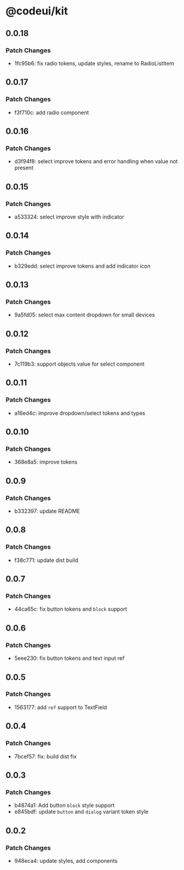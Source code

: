 # @codeui/kit

## 0.0.18

### Patch Changes

- 1fc95b6: fix radio tokens, update styles, rename to RadioListItem

## 0.0.17

### Patch Changes

- f3f710c: add radio component

## 0.0.16

### Patch Changes

- d3f94f8: select improve tokens and error handling when value not present

## 0.0.15

### Patch Changes

- a533324: select improve style with indicator

## 0.0.14

### Patch Changes

- b329edd: select improve tokens and add indicator icon

## 0.0.13

### Patch Changes

- 9a5fd05: select max content dropdown for small devices

## 0.0.12

### Patch Changes

- 7c119b3: support objects value for select component

## 0.0.11

### Patch Changes

- a16ed4c: improve dropdown/select tokens and types

## 0.0.10

### Patch Changes

- 368e8a5: improve tokens

## 0.0.9

### Patch Changes

- b332397: update README

## 0.0.8

### Patch Changes

- f38c771: update dist build

## 0.0.7

### Patch Changes

- 44ca65c: fix button tokens and `block` support

## 0.0.6

### Patch Changes

- 5eee230: fix button tokens and text input ref

## 0.0.5

### Patch Changes

- 1563177: add `ref` support to TextField

## 0.0.4

### Patch Changes

- 7bcef57: fix: build dist fix

## 0.0.3

### Patch Changes

- b4874a1: Add button `block` style support
- e845bdf: update `button` and `dialog` variant token style

## 0.0.2

### Patch Changes

- 948eca4: update styles, add components
